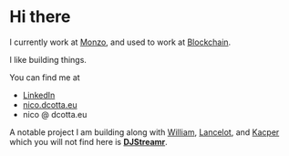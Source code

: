 # Hi there

I currently work at [Monzo](https://www.monzo.com/), and used to work at [Blockchain](https://blockchain.com).

I like building things.

You can find me at
- [LinkedIn](https://www.linkedin.com/in/ndcotta/)
- [nico.dcotta.eu](https://nico.dcotta.eu)
- nico @ dcotta.eu

A notable project I am building along with [William](https://github.com/williamprofit), [Lancelot](https://github.com/lancelotblanchard), and [Kacper](https://github.com/KacperKazan) which you will not find here is [**DJStreamr**](https://djstreamr.com).

